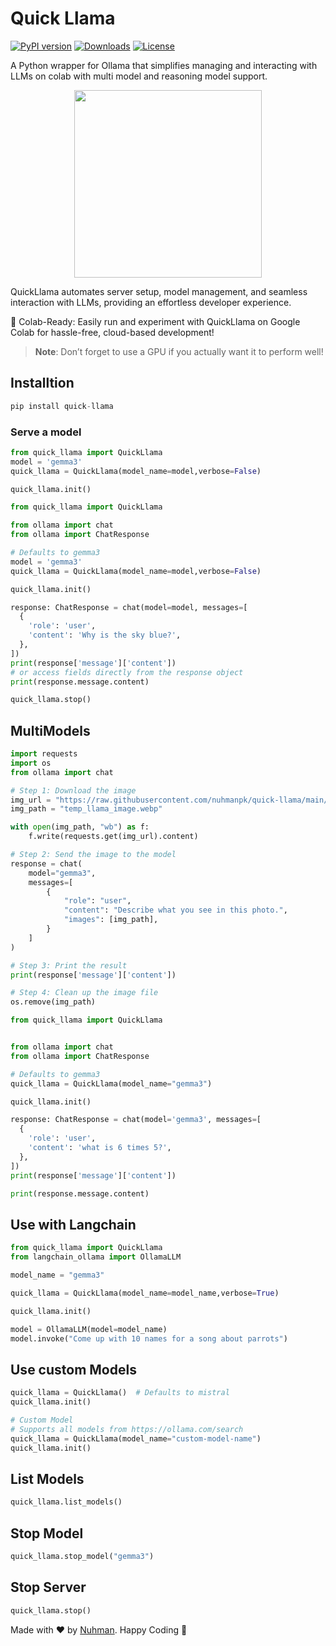 # Quick Llama

[![PyPI version](https://badge.fury.io/py/quick-llama.svg?icon=si%3Apython)](https://badge.fury.io/py/quick-llama)
[![Downloads](https://pepy.tech/badge/quick-llama)](https://pepy.tech/project/quick-llama)
[![License](https://img.shields.io/badge/license-MIT-blue.svg)](https://opensource.org/licenses/MIT)

A Python wrapper for Ollama that simplifies managing and interacting with LLMs on colab with multi model and reasoning model support.

<p align="center">
  <img src="https://raw.githubusercontent.com/nuhmanpk/quick-llama/main/images/llama-image.webp" width="300" height="300" />
</p>

QuickLlama automates server setup, model management, and seamless interaction with LLMs, providing an effortless developer experience.

🚀 Colab-Ready: Easily run and experiment with QuickLlama on Google Colab for hassle-free, cloud-based development!

> **Note**: Don’t forget to use a GPU if you actually want it to perform well!

## Installtion

```py
pip install quick-llama
```

### Serve a model
```py
from quick_llama import QuickLlama
model = 'gemma3'
quick_llama = QuickLlama(model_name=model,verbose=False)

quick_llama.init()
```

```py
from quick_llama import QuickLlama

from ollama import chat
from ollama import ChatResponse

# Defaults to gemma3
model = 'gemma3'
quick_llama = QuickLlama(model_name=model,verbose=False)

quick_llama.init()

response: ChatResponse = chat(model=model, messages=[
  {
    'role': 'user',
    'content': 'Why is the sky blue?',
  },
])
print(response['message']['content'])
# or access fields directly from the response object
print(response.message.content)

quick_llama.stop()

```

## MultiModels
```py
import requests
import os
from ollama import chat

# Step 1: Download the image
img_url = "https://raw.githubusercontent.com/nuhmanpk/quick-llama/main/images/llama-image.webp" # quick llama cover photo
img_path = "temp_llama_image.webp"

with open(img_path, "wb") as f:
    f.write(requests.get(img_url).content)

# Step 2: Send the image to the model
response = chat(
    model="gemma3",
    messages=[
        {
            "role": "user",
            "content": "Describe what you see in this photo.",
            "images": [img_path],
        }
    ]
)

# Step 3: Print the result
print(response['message']['content'])

# Step 4: Clean up the image file
os.remove(img_path)

```


```py
from quick_llama import QuickLlama


from ollama import chat
from ollama import ChatResponse

# Defaults to gemma3
quick_llama = QuickLlama(model_name="gemma3")

quick_llama.init()

response: ChatResponse = chat(model='gemma3', messages=[
  {
    'role': 'user',
    'content': 'what is 6 times 5?',
  },
])
print(response['message']['content'])

print(response.message.content)
```

## Use with Langchain 

```py
from quick_llama import QuickLlama
from langchain_ollama import OllamaLLM

model_name = "gemma3"

quick_llama = QuickLlama(model_name=model_name,verbose=True)

quick_llama.init()

model = OllamaLLM(model=model_name)
model.invoke("Come up with 10 names for a song about parrots")
```

## Use custom Models

```py
quick_llama = QuickLlama()  # Defaults to mistral
quick_llama.init()

# Custom Model
# Supports all models from https://ollama.com/search
quick_llama = QuickLlama(model_name="custom-model-name")
quick_llama.init()
```
## List Models

```py
quick_llama.list_models()
```

## Stop Model
```py
quick_llama.stop_model("gemma3")
```
## Stop Server

```py
quick_llama.stop()
```


Made with ❤️ by [Nuhman](https://github.com/nuhmanpk). Happy Coding 🚀

